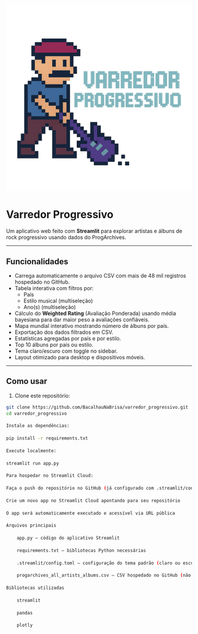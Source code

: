 # ![Logótipo](https://github.com/BacalhauNaBrisa/varredor_progressivo/raw/main/assets/logo.png)

# Varredor Progressivo

Um aplicativo web feito com **Streamlit** para explorar artistas e álbuns de rock progressivo usando dados do ProgArchives.

---

## Funcionalidades

- Carrega automaticamente o arquivo CSV com mais de 48 mil registros hospedado no GitHub.
- Tabela interativa com filtros por:
  - País
  - Estilo musical (multiseleção)
  - Ano(s) (multiseleção)
- Cálculo do **Weighted Rating** (Avaliação Ponderada) usando média bayesiana para dar maior peso a avaliações confiáveis.
- Mapa mundial interativo mostrando número de álbuns por país.
- Exportação dos dados filtrados em CSV.
- Estatísticas agregadas por país e por estilo.
- Top 10 álbuns por país ou estilo.
- Tema claro/escuro com toggle no sidebar.
- Layout otimizado para desktop e dispositivos móveis.

---

## Como usar

1. Clone este repositório:

```bash
git clone https://github.com/BacalhauNaBrisa/varredor_progressivo.git
cd varredor_progressivo

Instale as dependências:

pip install -r requirements.txt

Execute localmente:

streamlit run app.py

Para hospedar no Streamlit Cloud:

Faça o push do repositório no GitHub (já configurado com .streamlit/config.toml para tema padrão)

Crie um novo app no Streamlit Cloud apontando para seu repositório

O app será automaticamente executado e acessível via URL pública

Arquivos principais

    app.py — código do aplicativo Streamlit

    requirements.txt — bibliotecas Python necessárias

    .streamlit/config.toml — configuração do tema padrão (claro ou escuro)

    progarchives_all_artists_albums.csv — CSV hospedado no GitHub (não incluído no repositório local, carregado remotamente)

Bibliotecas utilizadas

    streamlit

    pandas

    plotly
